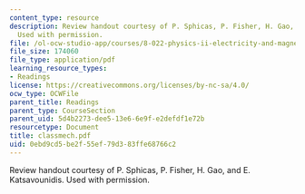 ```yaml
---
content_type: resource
description: Review handout courtesy of P. Sphicas, P. Fisher, H. Gao, and E. Katsavounidis.
  Used with permission.
file: /ol-ocw-studio-app/courses/8-022-physics-ii-electricity-and-magnetism-fall-2004/0ebd9cd5be2f55ef79d383ffe68766c2_classmech.pdf
file_size: 174060
file_type: application/pdf
learning_resource_types:
- Readings
license: https://creativecommons.org/licenses/by-nc-sa/4.0/
ocw_type: OCWFile
parent_title: Readings
parent_type: CourseSection
parent_uid: 5d4b2273-dee5-13e6-6e9f-e2defdf1e72b
resourcetype: Document
title: classmech.pdf
uid: 0ebd9cd5-be2f-55ef-79d3-83ffe68766c2
---
```

Review handout courtesy of P. Sphicas, P. Fisher, H. Gao, and E. Katsavounidis. Used with permission.
